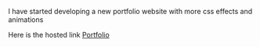 I have started developing a new portfolio website with more css effects and animations 

Here is the hosted link [Portfolio](https://neon-starlight-5bb54b.netlify.app/)

